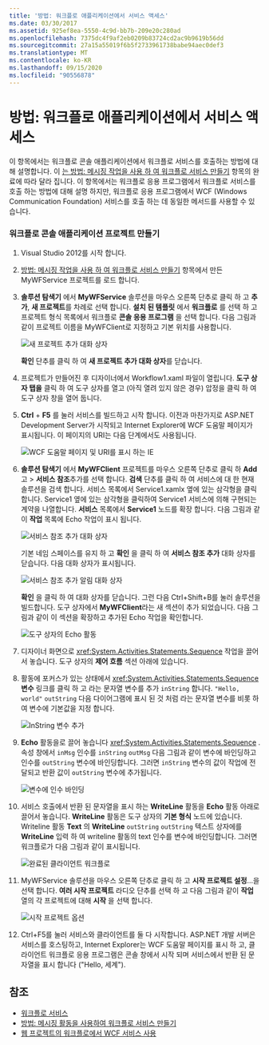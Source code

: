 ```yaml
---
title: '방법: 워크플로 애플리케이션에서 서비스 액세스'
ms.date: 03/30/2017
ms.assetid: 925ef8ea-5550-4c9d-bb7b-209e20c280ad
ms.openlocfilehash: 7375dc4f9af2eb0209b83724cd2ac9b9619b56dd
ms.sourcegitcommit: 27a15a55019f6b5f2733961738babe94aec0def3
ms.translationtype: MT
ms.contentlocale: ko-KR
ms.lasthandoff: 09/15/2020
ms.locfileid: "90556878"
---
```

# <a name="how-to-access-a-service-from-a-workflow-application"></a>방법: 워크플로 애플리케이션에서 서비스 액세스
이 항목에서는 워크플로 콘솔 애플리케이션에서 워크플로 서비스를 호출하는 방법에 대해 설명합니다. 이 [는 방법: 메시징 작업을 사용 하 여 워크플로 서비스 만들기](how-to-create-a-workflow-service-with-messaging-activities.md) 항목의 완료에 따라 달라 집니다. 이 항목에서는 워크플로 응용 프로그램에서 워크플로 서비스를 호출 하는 방법에 대해 설명 하지만, 워크플로 응용 프로그램에서 WCF (Windows Communication Foundation) 서비스를 호출 하는 데 동일한 메서드를 사용할 수 있습니다.

### <a name="create-a-workflow-console-application-project"></a>워크플로 콘솔 애플리케이션 프로젝트 만들기

1. Visual Studio 2012를 시작 합니다.

2. [방법: 메시징 작업을 사용 하 여 워크플로 서비스 만들기](how-to-create-a-workflow-service-with-messaging-activities.md) 항목에서 만든 MyWFService 프로젝트를 로드 합니다.

3. **솔루션 탐색기** 에서 **MyWFService** 솔루션을 마우스 오른쪽 단추로 클릭 하 고 **추가**, **새 프로젝트**를 차례로 선택 합니다. **설치 된 템플릿** 에서 **워크플로** 를 선택 하 고 프로젝트 형식 목록에서 워크플로 **콘솔 응용 프로그램** 을 선택 합니다. 다음 그림과 같이 프로젝트 이름을 MyWFClient로 지정하고 기본 위치를 사용합니다.

     ![새 프로젝트 추가 대화 상자](./media/how-to-access-a-service-from-a-workflow-application/add-new-project-dialog.jpg)

     **확인** 단추를 클릭 하 여 **새 프로젝트 추가 대화 상자**를 닫습니다.

4. 프로젝트가 만들어진 후 디자이너에서 Workflow1.xaml 파일이 열립니다. **도구 상자 탭을** 클릭 하 여 도구 상자를 열고 (아직 열려 있지 않은 경우) 압정을 클릭 하 여 도구 상자 창을 열어 둡니다.

5. **Ctrl** + **F5** 를 눌러 서비스를 빌드하고 시작 합니다. 이전과 마찬가지로 ASP.NET Development Server가 시작되고 Internet Explorer에 WCF 도움말 페이지가 표시됩니다. 이 페이지의 URI는 다음 단계에서도 사용됩니다.

     ![WCF 도움말 페이지 및 URI를 표시 하는 IE](./media/how-to-access-a-service-from-a-workflow-application/ie-wcf-help-page-uri.jpg)

6. **솔루션 탐색기** 에서 **MyWFClient** 프로젝트를 마우스 오른쪽 단추로 클릭 하 **Add**고  >  **서비스 참조**추가를 선택 합니다. **검색** 단추를 클릭 하 여 서비스에 대 한 현재 솔루션을 검색 합니다. 서비스 목록에서 Service1.xamlx 옆에 있는 삼각형을 클릭합니다. Service1 옆에 있는 삼각형을 클릭하여 Service1 서비스에 의해 구현되는 계약을 나열합니다. **서비스** 목록에서 **Service1** 노드를 확장 합니다. 다음 그림과 같이 **작업** 목록에 Echo 작업이 표시 됩니다.

     ![서비스 참조 추가 대화 상자](./media/how-to-access-a-service-from-a-workflow-application/add-service-reference.jpg)

     기본 네임 스페이스를 유지 하 고 **확인** 을 클릭 하 여 **서비스 참조 추가** 대화 상자를 닫습니다. 다음 대화 상자가 표시됩니다.

     ![서비스 참조 추가 알림 대화 상자](./media/how-to-access-a-service-from-a-workflow-application/add-service-reference-dialog.jpg)

     **확인** 을 클릭 하 여 대화 상자를 닫습니다. 그런 다음 Ctrl+Shift+B를 눌러 솔루션을 빌드합니다. 도구 상자에서 **MyWFClient**라는 새 섹션이 추가 되었습니다. 다음 그림과 같이 이 섹션을 확장하고 추가된 Echo 작업을 확인합니다.

     ![도구 상자의 Echo 활동](./media/how-to-access-a-service-from-a-workflow-application/echo-activity-toolbox.jpg)

7. 디자이너 화면으로 <xref:System.Activities.Statements.Sequence> 작업을 끌어서 놓습니다. 도구 상자의 **제어 흐름** 섹션 아래에 있습니다.

8. 활동에 포커스가 있는 상태에서 <xref:System.Activities.Statements.Sequence> **변수** 링크를 클릭 하 고 라는 문자열 변수를 추가 `inString` 합니다. `"Hello, world"` `outString` 다음 다이어그램에 표시 된 것 처럼 라는 문자열 변수를 비롯 하 여 변수에 기본값을 지정 합니다.

     ![InString 변수 추가](./media/how-to-access-a-service-from-a-workflow-application/add-instring-variable.jpg)

9. **Echo** 활동을로 끌어 놓습니다 <xref:System.Activities.Statements.Sequence> . 속성 창에서 `inMsg` 인수를 `inString` `outMsg` 다음 그림과 같이 변수에 바인딩하고 인수를 `outString` 변수에 바인딩합니다. 그러면 `inString` 변수의 값이 작업에 전달되고 반환 값이 `outString` 변수에 추가됩니다.

     ![변수에 인수 바인딩](./media/how-to-access-a-service-from-a-workflow-application/bind-arguments-variables.jpg)

10. 서비스 호출에서 반환 된 문자열을 표시 하는 **WriteLine** 활동을 **Echo** 활동 아래로 끌어서 놓습니다. **WriteLine** 활동은 도구 상자의 **기본 형식** 노드에 있습니다. Writeline 활동 **Text** 의 **WriteLine** `outString` `outString` 텍스트 상자에를 **WriteLine** 입력 하 여 writeline 활동의 text 인수를 변수에 바인딩합니다. 그러면 워크플로가 다음 그림과 같이 표시됩니다.

     ![완료된 클라이언트 워크플로](./media/how-to-access-a-service-from-a-workflow-application/complete-client-workflow.jpg)

11. MyWFService 솔루션을 마우스 오른쪽 단추로 클릭 하 고 **시작 프로젝트 설정**...을 선택 합니다. **여러 시작 프로젝트** 라디오 단추를 선택 하 고 다음 그림과 같이 **작업** 열의 각 프로젝트에 대해 **시작** 을 선택 합니다.

     ![시작 프로젝트 옵션](./media/how-to-access-a-service-from-a-workflow-application/startup-project-options.jpg)

12. Ctrl+F5를 눌러 서비스와 클라이언트를 둘 다 시작합니다. ASP.NET 개발 서버은 서비스를 호스팅하고, Internet Explorer는 WCF 도움말 페이지를 표시 하 고, 클라이언트 워크플로 응용 프로그램은 콘솔 창에서 시작 되며 서비스에서 반환 된 문자열을 표시 합니다 ("Hello, 세계").

## <a name="see-also"></a>참조

- [워크플로 서비스](workflow-services.md)
- [방법: 메시징 활동을 사용하여 워크플로 서비스 만들기](how-to-create-a-workflow-service-with-messaging-activities.md)
- [웹 프로젝트의 워크플로에서 WCF 서비스 사용](/archive/blogs/endpoint/how-to-consume-a-wcf-service-from-a-wf4-workflow)
